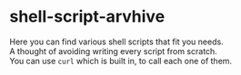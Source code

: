 # shell-script-arvhive

Here you can find various shell scripts that fit you needs.  
A thought of avoiding writing every script from scratch.  
You can use `curl` which is built in, to call each one of them.
